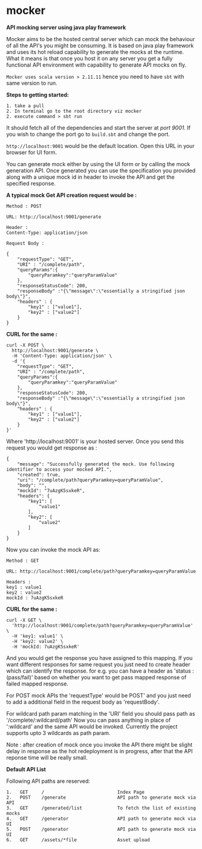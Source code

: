 # mocker
**API mocking server using java play framework**

Mocker aims to be the hosted central server which can mock the behaviour of all the API's you might be consuming. It is based on java play framework and uses its hot reload capability to generate the mocks at the runtime. What it means is that once you host it on any server you get a fully functional API environment with capability to generate API mocks on fly.

`Mocker uses scala version > 2.11.11` hence you need to have `sbt`  with same version to run.

**Steps to getting started:**
```
1. take a pull
2. In terminal go to the root directory viz mocker
2. execute command > sbt run
```

It should fetch all of the dependencies and start the server at _port 9001_. If you wish to change the port go to `build.sbt` and change the port.

`http://localhost:9001` would be the default location. Open this URL in your browser for UI form.

You can generate mock either by using the UI form or by calling the mock generation API. Once generated you can use the specification you provided along with a unique mock id in header to invoke the API and get the specified response.


**A typical mock Get API creation request would be :** 

```
Method : POST

URL: http://localhost:9001/generate

Header :
Content-Type: application/json

Request Body :

{
    "requestType": "GET",
    "URI" : "/complete/path",
    "queryParams":{
    	"queryParamkey":"queryParamValue"
    },
    "responseStatusCode": 200,
    "responseBody" :"{\"message\":\"essentially a stringified json body\"}",
    "headers" : {
        "key1" : ["value1"],
        "key2" : ["value2"]
    }
}
```

**CURL for the same :**
```
curl -X POST \
  http://localhost:9001/generate \
  -H 'Content-Type: application/json' \
  -d '{
    "requestType": "GET",
    "URI" : "/complete/path",
    "queryParams":{
    	"queryParamkey":"queryParamValue"
    },
    "responseStatusCode": 200,
    "responseBody" :"{\"message\":\"essentially a stringified json body\"}",
    "headers" : {
        "key1" : ["value1"],
        "key2" : ["value2"]
    }
}'
```

Where 'http://localhost:9001' is your hosted server. Once you send this request you would get response as :

```
{
    "message": "Successfully generated the mock. Use following identifier to access your mocked API.",
    "created": true,
    "uri": "/complete/path?queryParamkey=queryParamValue",
    "body": "",
    "mockId": "7uAzgK5sxkeR",
    "headers": {
        "key1": [
            "value1"
        ],
        "key2": [
            "value2"
        ]
    }
}
```

Now you can invoke the mock API as:

```
Method : GET

URL: http://localhost:9001/complete/path?queryParamkey=queryParamValue

Headers :
key1 : value1
key2 : value2
mockId : 7uAzgK5sxkeR
```

**CURL for the same :**

```
curl -X GET \
  'http://localhost:9001/complete/path?queryParamkey=queryParamValue' \
  -H 'key1: value1' \
  -H 'key2: value2' \
  -H 'mockId: 7uAzgK5sxkeR'
```

And you would get the response you have assigned to this mapping. If you want different responses for same request you just need to create header which can identify the response. for e.g. you can have a header as 'status : (pass/fail)' based on whether you want to get pass mapped response of failed mapped response.

For POST mock APIs the 'requestType' would be POST' and you just need to add a additional field in the request body as 'requestBody'.

For wildcard path param matching in the 'URI' field you should pass path as '/complete/:wildcard/path'
Now you can pass anything in place of ':wildcard' and the same API would be invoked. Currently the project supports upto 3 wildcards as path param.

Note : after creation of mock once you invoke the API there might be slight delay in response as the hot redeployment is in progress, after that the API reponse time will be really small.


**Default API List**

Following API paths are reserved:

```
1.   GET     /                           Index Page
2.   POST    /generate                   API path to generate mock via API
3.   GET     /generated/list             To fetch the list of existing mocks
4.   GET     /generator                  API path to generate mock via UI
5.   POST    /generator                  API path to generate mock via UI
6.   GET     /assets/*file               Asset upload
```